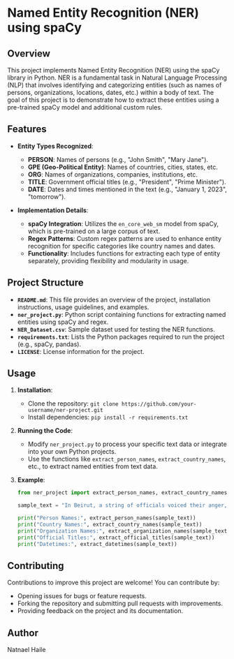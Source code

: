 # Named Entity Recognition (NER) using spaCy

## Overview

This project implements Named Entity Recognition (NER) using the spaCy library in Python. NER is a fundamental task in 
Natural Language Processing (NLP) that involves identifying and categorizing entities (such as names of persons, organizations, 
locations, dates, etc.) within a body of text. The goal of this project is to demonstrate how to extract these entities using a 
pre-trained spaCy model and additional custom rules.

## Features

- **Entity Types Recognized**:
  - **PERSON**: Names of persons (e.g., "John Smith", "Mary Jane").
  - **GPE (Geo-Political Entity)**: Names of countries, cities, states, etc.
  - **ORG**: Names of organizations, companies, institutions, etc.
  - **TITLE**: Government official titles (e.g., "President", "Prime Minister").
  - **DATE**: Dates and times mentioned in the text (e.g., "January 1, 2023", "tomorrow").

- **Implementation Details**:
  - **spaCy Integration**: Utilizes the `en_core_web_sm` model from spaCy, which is pre-trained on a large corpus of text.
  - **Regex Patterns**: Custom regex patterns are used to enhance entity recognition for specific categories like country names and dates.
  - **Functionality**: Includes functions for extracting each type of entity separately, providing flexibility and modularity in usage.

## Project Structure

- **`README.md`**: This file provides an overview of the project, installation instructions, usage guidelines, and examples.
- **`ner_project.py`**: Python script containing functions for extracting named entities using spaCy and regex.
- **`NER_Dataset.csv`**: Sample dataset used for testing the NER functions.
- **`requirements.txt`**: Lists the Python packages required to run the project (e.g., spaCy, pandas).
- **`LICENSE`**: License information for the project.

## Usage

1. **Installation**:
   - Clone the repository: `git clone https://github.com/your-username/ner-project.git`
   - Install dependencies: `pip install -r requirements.txt`

2. **Running the Code**:
   - Modify `ner_project.py` to process your specific text data or integrate into your own Python projects.
   - Use the functions like `extract_person_names`, `extract_country_names`, etc., to extract named entities from text data.

3. **Example**:
   ```python
   from ner_project import extract_person_names, extract_country_names, extract_organization_names, extract_official_titles, extract_datetimes

   sample_text = "In Beirut, a string of officials voiced their anger, while at the United Nations summit in New York, Prime Minister Fouad Siniora said the Lebanese people are resolute in preventing such attempts from destroying their spirit."

   print("Person Names:", extract_person_names(sample_text))
   print("Country Names:", extract_country_names(sample_text))
   print("Organization Names:", extract_organization_names(sample_text))
   print("Official Titles:", extract_official_titles(sample_text))
   print("Datetimes:", extract_datetimes(sample_text))
   ```

## Contributing

Contributions to improve this project are welcome! You can contribute by:

- Opening issues for bugs or feature requests.
- Forking the repository and submitting pull requests with improvements.
- Providing feedback on the project and its documentation.

## Author

Natnael Haile
